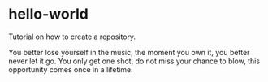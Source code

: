 # hello-world
Tutorial on how to create a repository.

You better lose yourself in the music, the moment you own it, you better never let it go. You only get one shot, do not miss your chance to blow, this opportunity comes once in a lifetime.
